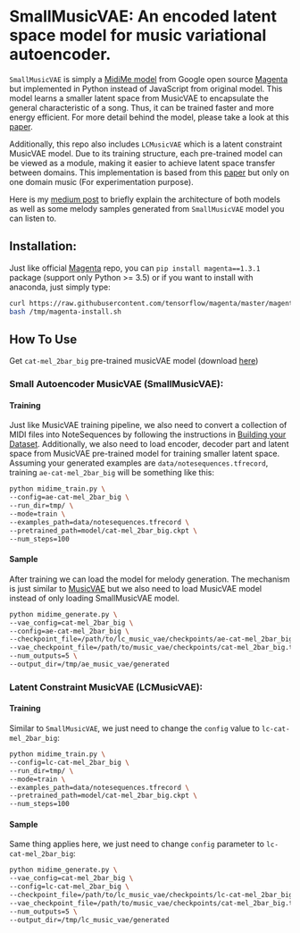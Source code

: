 # SmallMusicVAE: An encoded latent space model for music variational autoencoder.

`SmallMusicVAE` is simply a [MidiMe model](https://magenta.tensorflow.org/midi-me) from Google open source
[Magenta](https://github.com/tensorflow/magenta) but implemented in Python instead of JavaScript from original model.
This model learns a smaller latent space from MusicVAE to encapsulate the general characteristic of a song. Thus, it can
be trained faster and more energy efficient. For more detail behind the model, please take a look at this [paper](https://research.google/pubs/pub48628/).

Additionally, this repo also includes `LCMusicVAE` which is a latent constraint MusicVAE model. Due to its training structure,
each pre-trained model can be viewed as a module, making it easier to achieve latent space transfer between domains. 
This implementation is based from this [paper](https://arxiv.org/pdf/1902.08261.pdf) but only on one domain music (For experimentation purpose).

Here is my [medium post](https://medium.com/@bobi_29852/smallmusicvae-an-encoded-latent-space-model-for-music-variational-autoencoder-e087c7fd2536)
to briefly explain the architecture of both models as well as some melody samples generated from `SmallMusicVAE` model you can listen to.

## Installation:

Just like official [Magenta](https://github.com/tensorflow/magenta) repo, you can `pip install magenta==1.3.1` package (support only Python >= 3.5) 
or if you want to install with anaconda, just simply type:

```bash
curl https://raw.githubusercontent.com/tensorflow/magenta/master/magenta/tools/magenta-install.sh > /tmp/magenta-install.sh
bash /tmp/magenta-install.sh
```

## How To Use

Get `cat-mel_2bar_big` pre-trained musicVAE model (download [here](https://storage.googleapis.com/magentadata/models/music_vae/checkpoints/cat-mel_2bar_big.tar))

### Small Autoencoder MusicVAE (SmallMusicVAE):

#### Training
Just like MusicVAE training pipeline, we also need to convert a collection of MIDI files into NoteSequences by following the instructions
in [Building your Dataset](https://github.com/tensorflow/magenta/blob/master/magenta/scripts/README.md). Additionally, we
also need to load encoder, decoder part and latent space from MusicVAE pre-trained model for training smaller latent space. 
Assuming your generated examples are `data/notesequences.tfrecord`, training `ae-cat-mel_2bar_big` will be something like this:

```sh
python midime_train.py \
--config=ae-cat-mel_2bar_big \
--run_dir=tmp/ \
--mode=train \
--examples_path=data/notesequences.tfrecord \
--pretrained_path=model/cat-mel_2bar_big.ckpt \
--num_steps=100
```

#### Sample
After training we can load the model for melody generation. The mechanism is just similar to [MusicVAE](https://github.com/tensorflow/magenta/tree/master/magenta/models/music_vae)
but we also need to load MusicVAE model instead of only loading SmallMusicVAE model.

```sh
python midime_generate.py \
--vae_config=cat-mel_2bar_big \
--config=ae-cat-mel_2bar_big \
--checkpoint_file=/path/to/lc_music_vae/checkpoints/ae-cat-mel_2bar_big.tar \
--vae_checkpoint_file=/path/to/music_vae/checkpoints/cat-mel_2bar_big.tar \
--num_outputs=5 \
--output_dir=/tmp/ae_music_vae/generated
```

### Latent Constraint MusicVAE (LCMusicVAE):

#### Training
Similar to `SmallMusicVAE`, we just need to change the `config` value to `lc-cat-mel_2bar_big`:
```sh
python midime_train.py \
--config=lc-cat-mel_2bar_big \
--run_dir=tmp/ \
--mode=train \
--examples_path=data/notesequences.tfrecord \
--pretrained_path=model/cat-mel_2bar_big.ckpt \
--num_steps=100
```

#### Sample
Same thing applies here, we just need to change `config` parameter to `lc-cat-mel_2bar_big`:

```sh
python midime_generate.py \
--vae_config=cat-mel_2bar_big \
--config=lc-cat-mel_2bar_big \
--checkpoint_file=/path/to/lc_music_vae/checkpoints/lc-cat-mel_2bar_big.tar \
--vae_checkpoint_file=/path/to/music_vae/checkpoints/cat-mel_2bar_big.tar \
--num_outputs=5 \
--output_dir=/tmp/lc_music_vae/generated
```

 